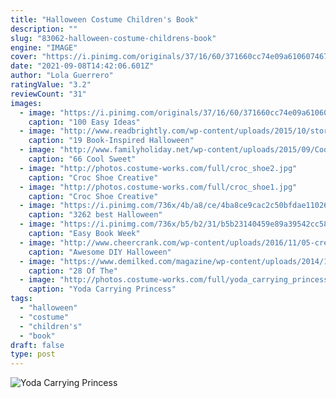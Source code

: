 ```yaml
---
title: "Halloween Costume Children's Book"
description: ""
slug: "83062-halloween-costume-childrens-book"
engine: "IMAGE"
cover: "https://i.pinimg.com/originals/37/16/60/371660cc74e09a6106074673cab531ad.jpg"
date: "2021-09-08T14:42:06.601Z"
author: "Lola Guerrero"
ratingValue: "3.2"
reviewCount: "31"
images:
  - image: "https://i.pinimg.com/originals/37/16/60/371660cc74e09a6106074673cab531ad.jpg"
    caption: "100 Easy Ideas"
  - image: "http://www.readbrightly.com/wp-content/uploads/2015/10/storybook-halloween-costumes-feat.jpg"
    caption: "19 Book-Inspired Halloween"
  - image: "http://www.familyholiday.net/wp-content/uploads/2015/09/Cool-Sweet-And-Funny-Toddler-Halloween-Costumes-Ideas-For-Your-Kids-48.jpg"
    caption: "66 Cool Sweet"
  - image: "http://photos.costume-works.com/full/croc_shoe2.jpg"
    caption: "Croc Shoe Creative"
  - image: "http://photos.costume-works.com/full/croc_shoe1.jpg"
    caption: "Croc Shoe Creative"
  - image: "https://i.pinimg.com/736x/4b/a8/ce/4ba8ce9cac2c50bfdae110261a0d3f9c--book-characters-costumes-book-costumes.jpg"
    caption: "3262 best Halloween"
  - image: "https://i.pinimg.com/736x/b5/b2/31/b5b23140459e89a39542cc5821c7845c.jpg"
    caption: "Easy Book Week"
  - image: "http://www.cheercrank.com/wp-content/uploads/2016/11/05-creative-homemade-halloween-costume.jpg"
    caption: "Awesome DIY Halloween"
  - image: "https://www.demilked.com/magazine/wp-content/uploads/2014/10/cool-children-halloween-costumes-fb.jpg"
    caption: "28 Of The"
  - image: "http://photos.costume-works.com/full/yoda_carrying_princess_leia2.jpg"
    caption: "Yoda Carrying Princess"
tags:
  - "halloween"
  - "costume"
  - "children's"
  - "book"
draft: false
type: post
---
```



![Yoda Carrying Princess](http://photos.costume-works.com/full/yoda_carrying_princess_leia2.jpg "Yoda Carrying Princess")


<!--inArticleAds-->

<!--galleryOne-->


<!--inArticleAds-->

<!--galleryTwo-->


<!--galleryThree-->

